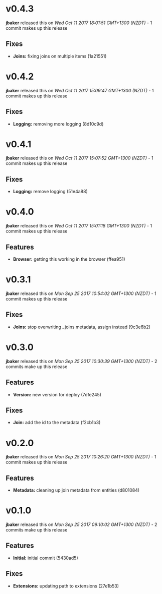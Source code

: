 
<!---
<div data-major="0" data-minor="4" data-patch="3" data-commit="1a21551" class="release-body commit">
-->

# v0.4.3
**jbaker** released this on *Wed Oct 11 2017 18:01:51 GMT+1300 (NZDT)* - 1 commit makes up this release

## Fixes
* **Joins:** fixing joins on multiple items (1a21551)



<!---
<div data-major="0" data-minor="4" data-patch="2" data-commit="8d10c9d" class="release-body commit">
-->

# v0.4.2
**jbaker** released this on *Wed Oct 11 2017 15:09:47 GMT+1300 (NZDT)* - 1 commit makes up this release

## Fixes
* **Logging:** removing more logging (8d10c9d)



<!---
<div data-major="0" data-minor="4" data-patch="1" data-commit="51e4a88" class="release-body commit">
-->

# v0.4.1
**jbaker** released this on *Wed Oct 11 2017 15:07:52 GMT+1300 (NZDT)* - 1 commit makes up this release

## Fixes
* **Logging:** remove logging (51e4a88)



<!---
<div data-major="0" data-minor="4" data-patch="0" data-commit="ffea951" class="release-body commit">
-->

# v0.4.0
**jbaker** released this on *Wed Oct 11 2017 15:01:18 GMT+1300 (NZDT)* - 1 commit makes up this release

## Features
* **Browser:** getting this working in the browser (ffea951)



<!---
<div data-major="0" data-minor="3" data-patch="1" data-commit="9c3e6b2" class="release-body commit">
-->

# v0.3.1
**jbaker** released this on *Mon Sep 25 2017 10:54:02 GMT+1300 (NZDT)* - 1 commit makes up this release

## Fixes
* **Joins:** stop overwriting _joins metadata, assign instead (9c3e6b2)



<!---
<div data-major="0" data-minor="3" data-patch="0" data-commit="f2cb1b3" class="release-body commit">
-->

# v0.3.0
**jbaker** released this on *Mon Sep 25 2017 10:30:39 GMT+1300 (NZDT)* - 2 commits make up this release

## Features
* **Version:** new version for deploy (7dfe245)


## Fixes
* **Join:** add the id to the metadata (f2cb1b3)



<!---
<div data-major="0" data-minor="2" data-patch="0" data-commit="d801084" class="release-body commit">
-->

# v0.2.0
**jbaker** released this on *Mon Sep 25 2017 10:26:20 GMT+1300 (NZDT)* - 1 commit makes up this release

## Features
* **Metadata:** cleaning up join metadata from entities (d801084)



<!---
<div data-major="0" data-minor="1" data-patch="0" data-commit="27e1b53" class="release-body commit">
-->

# v0.1.0
**jbaker** released this on *Mon Sep 25 2017 09:10:02 GMT+1300 (NZDT)* - 2 commits make up this release

## Features
* **Initial:** initial commit (5430ad5)


## Fixes
* **Extensions:** updating path to extensions (27e1b53)


